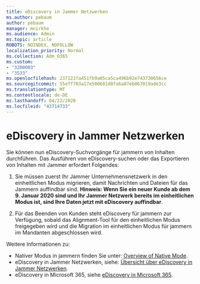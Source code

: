 ```yaml
---
title: eDiscovery in Jammer Netzwerken
ms.author: pebaum
author: pebaum
manager: mnirkhe
ms.audience: Admin
ms.topic: article
ROBOTS: NOINDEX, NOFOLLOW
localization_priority: Normal
ms.collection: Adm_O365
ms.custom:
- "3200003"
- "3533"
ms.openlocfilehash: 237121fa451fb9a05ca5ca496b92e743730656ce
ms.sourcegitcommit: 55eff703a17e500681d8fa6a87eb067019ade3cc
ms.translationtype: MT
ms.contentlocale: de-DE
ms.lasthandoff: 04/22/2020
ms.locfileid: "43714733"
---
```

# <a name="ediscovery-in-yammer-networks"></a>eDiscovery in Jammer Netzwerken

Sie können nun eDiscovery-Suchvorgänge für jammern von Inhalten durchführen.  Das Ausführen von eDiscovery-suchen oder das Exportieren von Inhalten mit Jammer erfordert Folgendes:

1. Sie müssen zuerst Ihr Jammer Unternehmensnetzwerk in den einheitlichen Modus migrieren, damit Nachrichten und Dateien für das Jammern auffindbar sind. **Hinweis: Wenn Sie ein neuer Kunde ab dem 9. Januar 2020 sind und Ihr Jammer Netzwerk bereits im einheitlichen Modus ist, sind Ihre Daten jetzt mit eDiscovery auffindbar**.

2. Für das Beenden von Kunden steht eDiscovery für jammern zur Verfügung, sobald das Alignment-Tool für den einheitlichen Modus freigegeben wird und die Migration im einheitlichen Modus für jammern im Mandanten abgeschlossen wird.

Weitere Informationen zu:

- Nativer Modus in jammern finden Sie unter: [Overview of Native Mode](https://docs.microsoft.com/yammer/configure-your-yammer-network/overview-native-mode).
- eDiscovery in Jammer Netzwerken, siehe: [Übersicht über eDiscovery in Jammer Netzwerken](https://docs.microsoft.com/yammer/manage-security-and-compliance/overview-of-ediscovery).
- eDiscovery in Microsoft 365, siehe [eDiscovery in Microsoft 365](https://docs.microsoft.com/microsoft-365/compliance/ediscovery).
